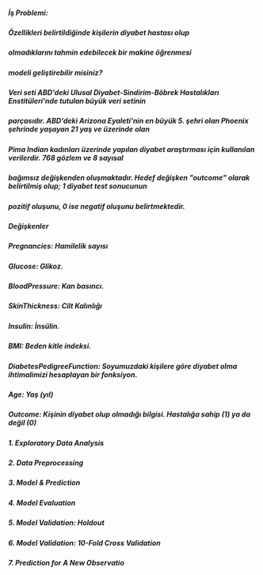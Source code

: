 #####  İş Problemi:

##### Özellikleri belirtildiğinde kişilerin diyabet hastası olup
##### olmadıklarını tahmin edebilecek bir makine öğrenmesi
##### modeli geliştirebilir misiniz?

##### Veri seti ABD'deki Ulusal Diyabet-Sindirim-Böbrek Hastalıkları Enstitüleri'nde tutulan büyük veri setinin
##### parçasıdır. ABD'deki Arizona Eyaleti'nin en büyük 5. şehri olan Phoenix şehrinde yaşayan 21 yaş ve üzerinde olan
##### Pima Indian kadınları üzerinde yapılan diyabet araştırması için kullanılan verilerdir. 768 gözlem ve 8 sayısal
##### bağımsız değişkenden oluşmaktadır. Hedef değişken "outcome" olarak belirtilmiş olup; 1 diyabet test sonucunun
##### pozitif oluşunu, 0 ise negatif oluşunu belirtmektedir.

##### Değişkenler
##### Pregnancies: Hamilelik sayısı
##### Glucose: Glikoz.
##### BloodPressure: Kan basıncı.
##### SkinThickness: Cilt Kalınlığı
##### Insulin: İnsülin.
##### BMI: Beden kitle indeksi.
##### DiabetesPedigreeFunction: Soyumuzdaki kişilere göre diyabet olma ihtimalimizi hesaplayan bir fonksiyon.
##### Age: Yaş (yıl)
##### Outcome: Kişinin diyabet olup olmadığı bilgisi. Hastalığa sahip (1) ya da değil (0)


##### 1. Exploratory Data Analysis
##### 2. Data Preprocessing
##### 3. Model & Prediction
##### 4. Model Evaluation
##### 5. Model Validation: Holdout
##### 6. Model Validation: 10-Fold Cross Validation
##### 7. Prediction for A New Observatio
